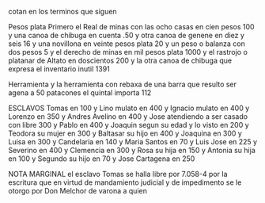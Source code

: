 cotan en los terminos que siguen

Pesos plata
Primero el Real de minas con las ocho casas en cien pesos 100
y una canoa de chibuga en cuenta .50
y otra canoa de genene en diez y seis 16
y una novillona en veinte pesos plata 20
y un peso o balanza con dos pesos 5
y el derecho de minas en mil pesos plata 1000
y el rastrojo o platanar de Altato en doscientos 200
y la otra canoa de chibuga que expresa el inventario inutil 1391

Herramienta
y la herramienta con rebaxa de una barra que resulto ser agena a 50 patacones el quintal importa 112

ESCLAVOS
Tomas en 100
y Lino mulato en 400
y Ignacio mulato en 400
y Lorenzo en 350
y Andres Avelino en 400
y Jose atendiendo a ser casado con libre 300
y Pablo en 400
y Joaquin segun su edad y lo visto en 200
y Teodora su mujer en 300
y Baltasar su hijo en 400
y Joaquina en 300
y Luisa en 300
y Candelaria en 140
y Maria Santos en 70
y Luis Jose en 225
y Severino en 400
y Clemencia en 300
y Rosa su hija en 150
y Antonia su hija en 100
y Segundo su hijo en 70
y Jose Cartagena en 250

NOTA MARGINAL el esclavo Tomas se halla libre por 7.058-4 por la escritura que en virtud de mandamiento judicial y de impedimento se le otorgo por Don Melchor de varona a quien